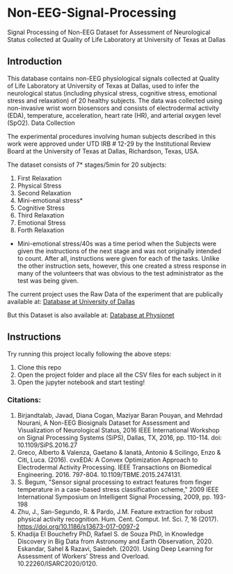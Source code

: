 # Non-EEG-Signal-Processing
Signal Processing of Non-EEG Dataset for Assessment of Neurological Status collected at Quality of Life Laboratory at University of Texas at Dallas

## Introduction

This database contains non-EEG physiological signals collected at Quality of Life Laboratory at University of Texas at Dallas, used to infer the neurological status (including physical stress, cognitive stress, emotional stress and relaxation) of 20 healthy subjects. The data was collected using non-invasive wrist worn biosensors and consists of electrodermal activity (EDA), temperature, acceleration, heart rate (HR), and arterial oxygen level (SpO2).
Data Collection

The experimental procedures involving human subjects described in this work were approved under UTD IRB # 12-29 by the Institutional Review Board at the University of Texas at Dallas, Richardson, Texas, USA.

The dataset consists of 7* stages/5min for 20 subjects:

1. First Relaxation
2. Physical Stress
3. Second Relaxation
4. Mini-emotional stress*
5. Cognitive Stress
6. Third Relaxation
7. Emotional Stress
8. Forth Relaxation

* Mini-emotional stress/40s was a time period when the Subjects were given the instructions of the next stage and was not originally intended to count. After all, instructions were given for each of the tasks. Unlike the other instruction sets, however, this one created a stress response in many of the volunteers that was obvious to the test administrator as the test was being given.

The current project uses the Raw Data of the experiment that are publically available at:
[Database at University of Dallas](https://personal.utdallas.edu/~nourani/Bioinformatics/Biosensor_Data/)

But this Dataset is also available at:
[Database at Physionet](https://physionet.org/content/noneeg/1.0.0/)

## Instructions

Try running this project locally following the above steps:
1. Clone this repo
2. Open the project folder and place all the CSV files for each subject in it
3. Open the jupyter notebook and start testing!


### Citations:

1. Birjandtalab, Javad, Diana Cogan, Maziyar Baran Pouyan, and Mehrdad Nourani, A Non-EEG Biosignals Dataset for Assessment and Visualization of Neurological Status, 2016 IEEE International Workshop on Signal Processing Systems (SiPS), Dallas, TX, 2016, pp. 110-114. doi: 10.1109/SiPS.2016.27
2. Greco, Alberto & Valenza, Gaetano & lanatà, Antonio & Scilingo, Enzo & Citi, Luca. (2016). cvxEDA: A Convex Optimization Approach to Electrodermal Activity Processing. IEEE Transactions on Biomedical Engineering. 2016. 797-804. 10.1109/TBME.2015.2474131. 
3. S. Begum, "Sensor signal processing to extract features from finger temperature in a case-based stress classification scheme," 2009 IEEE International Symposium on Intelligent Signal Processing, 2009, pp. 193-198
5. Zhu, J., San-Segundo, R. & Pardo, J.M. Feature extraction for robust physical activity recognition. Hum. Cent. Comput. Inf. Sci. 7, 16 (2017). https://doi.org/10.1186/s13673-017-0097-2
6. Khadija El Bouchefry PhD, Rafael S. de Souza PhD, in Knowledge Discovery in Big Data from Astronomy and Earth Observation, 2020.
Eskandar, Sahel & Razavi, Saiedeh. (2020). Using Deep Learning for Assessment of Workers’  Stress and Overload. 10.22260/ISARC2020/0120.



